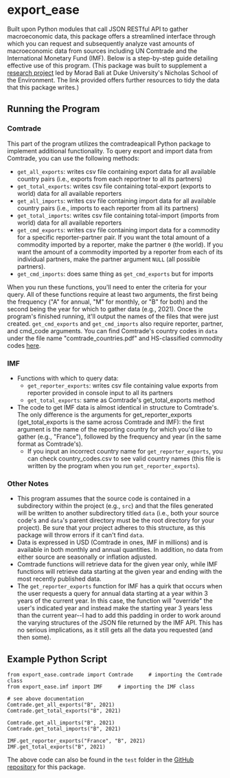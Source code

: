# export_ease
Built upon Python modules that call JSON RESTful API to gather macroeconomic data, this package offers a streamlined interface through which you can request and subsequently analyze vast amounts of macroeconomic data from sources including UN Comtrade and the International Monetary Fund (IMF). Below is a step-by-step guide detailing effective use of this program. (This package was built to supplement a [research project](https://github.com/pcd15/Econ-Sanctions/blob/main/README.md) led by Morad Bali at Duke University's Nicholas School of the Environment. The link provided offers further resources to tidy the data that this package writes.)
## Running the Program
### Comtrade
This part of the program utilizes the comtradeapicall Python package to implement additional functionality.
To query export and import data from Comtrade, you can use the following methods:
  * ```get_all_exports```: writes csv file containing export data for all available country pairs (i.e., exports from each reportner to all its partners)
  * ```get_total_exports```: writes csv file containing total-export (exports to world) data for all available reporters
  * ```get_all_imports```: writes csv file containing import data for all available country pairs (i.e., imports to each reporter from all its partners)
  * ```get_total_imports```: writes csv file containing total-import (imports from world) data for all available reporters
  * ```get_cmd_exports```: writes csv file containing import data for a commodity for a specific reporter-partner pair. If you want the total amount of a commodity imported by a reporter, make the partner ```0``` (the world). If you want the amount of a commodity imported by a reporter from each of its individual partners, make the partner argument ```NULL``` (all possible partners).
  * ```get_cmd_imports```: does same thing as ```get_cmd_exports``` but for imports

When you run these functions, you'll need to enter the criteria for your query. All of these functions require at least two arguments, the first being the frequency ("A" for annual, "M" for monthly, or "B" for both) and the second being the year for which to gather data (e.g., 2021). Once the program's finished running, it'll output the names of the files that were just created. ```get_cmd_exports``` and ```get_cmd_imports``` also require reporter, partner, and cmd_code arguments. You can find Comtrade's country codes in ```data``` under the file name "comtrade_countries.pdf"  and HS-classified commodity codes [here](https://unstats.un.org/unsd/classifications/Econ).
### IMF
* Functions with which to query data:
  * ```get_reporter_exports```: writes csv file containing value exports from reporter provided in console input to all its partners 
  * ```get_total_exports```: same as Comtrade's get_total_exports method
* The code to get IMF data is almost identical in structure to Comtrade's. The only difference is the arguments for get_reporter_exports (get_total_exports is the same across Comtrade and IMF): the first argument is the name of the reporting country for which you'd like to gather (e.g., "France"), followed by the frequency and year (in the same format as Comtrade's).
  * If you input an incorrect country name for ```get_reporter_exports```, you can check country_codes.csv to see valid country names (this file is written by the program when you run ```get_reporter_exports```).
### Other Notes
* This program assumes that the source code is contained in a subdirectory within the project (e.g., ```src```) and that the files generated will be written to another subdirectory titled ```data``` (i.e., both your source code's and ```data```'s parent directory must be the root directory for your project). Be sure that your project adheres to this structure, as this package will throw errors if it can't find ```data```.
* Data is expressed in USD (Comtrade in ones, IMF in millions) and is available in both monthly and annual quantities. In addition, no data from either source are seasonally or inflation adjusted.
* Comtrade functions will retrieve data for the given year only, while IMF functions will retrieve data starting at the given year and ending with the most recently published data.
* The ```get_reporter_exports``` function for IMF has a quirk that occurs when the user requests a query for annual data starting at a year within 3 years of the current year. In this case, the function will "override" the user's indicated year and instead make the starting year 3 years less than the current year--I had to add this padding in order to work around the varying structures of the JSON file returned by the IMF API. This has no serious implications, as it still gets all the data you requested (and then some).
## Example Python Script
```
from export_ease.comtrade import Comtrade     # importing the Comtrade class
from export_ease.imf import IMF     # importing the IMF class

# see above documentation
Comtrade.get_all_exports("B", 2021)
Comtrade.get_total_exports("B", 2021)

Comtrade.get_all_imports("B", 2021)
Comtrade.get_total_imports("B", 2021)

IMF.get_reporter_exports("France", "B", 2021)
IMF.get_total_exports("B", 2021)
```

The above code can also be found in the ```test``` folder in the [GitHub repository](https://github.com/pcd15/export_pkg) for this package.

